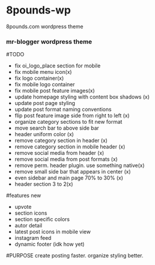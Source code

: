 # 8pounds-wp
8pounds.com wordpress theme

### mr-blogger wordpress theme

#TODO
- fix oi_logo_place section for mobile
- fix mobile menu icon(x)
- fix logo container(x)
- fix mobile logo container
- fix mobile post feature images(x)
- update homepage styling with content box shadows (x)
- update post page styling
- update post format naming conventions
- flip post feature image side from right to left (x)
- organize category sections to fit new format
- move search bar to above side bar
- header uniform color (x)
- remove category section in header (x)
- remove category section in mobile header (x)
- remove social media from header (x)
- remove social media from post formats (x)
- remove perm. header plugin. use something native(x)
- remove small side bar that appears in center (x)
- even sidebar and main page 70% to 30% (x)
- header section 3 to 2(x)



#features new
- upvote
- section icons
-  section specific colors
- autor detail
- latest post icons in mobile view
- instagram feed
- dynamic footer (idk how yet)

#PURPOSE
create posting faster.
organize styling better.
